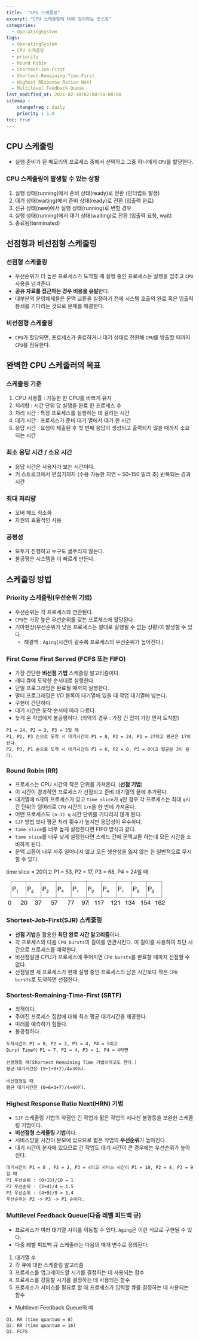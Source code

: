 ```yaml
---
title:  "CPU 스케줄링"
excerpt: "CPU 스케줄링에 대해 정리하는 포스트"
categories:
  - OperatingSystem
tags:
  - OperatingSystem
  - CPU 스케줄링
  - priority
  - Round Robin
  - Shortest-Job-First
  - Shortest-Remaining-Time-First
  - Highest REsponse Ration Next
  - Multilevel Feedback Queue
last_modified_at: 2021-02-10T02:00:50-00:00
sitemap :
    changefreq : daily
    priority : 1.0
toc: true
---
```


## CPU 스케줄링
- 실행 준비가 된 메모리의 프로세스 중에서 선택하고 그중 하나에게 `CPU`를 할당한다.

### CPU 스케줄링이 발생할 수 있는 상황
1. 실행 상태(running)에서 준비 상태(ready)로 전환 (인터럽트 발생)
2. 대기 상태(waiting)에서 준비 상태(ready)로 전환 (입출력 완료)
3. 신규 상태(new)에서 실행 상태(running)로 변할 경우
4. 실행 상태(running)에서 대기 상태(waiting)로 전환 (입출력 요청, wait)
5. 종료됨(terminated)

## 선점형과 비선점형 스케줄링
### 선점형 스케줄링
- 우선순위가 더 높은 프로세스가 도착할 때 실행 중인 프로세스는 실행을 멈추고 `CPU` 사용을 넘겨준다.
- **공유 자료를 접근하는 경우 비용을 유발**한다.
- 대부분의 운영체제들은 문맥 교환을 실행하기 전에 시스템 호출의 완료 혹은 입출력 봉쇄를 기다리는 것으로 문제를 해결한다.

### 비선점형 스케줄링
- `CPU`가 할당되면, 프로세스가 종료하거나 대기 상태로 전환해 `CPU`를 방출할 때까지 `CPU`를 점유한다.

## 완벽한 CPU 스케줄러의 목표
### 스케줄링 기준
1. CPU 사용률 : 가능한 한 CPU를 바쁘게 유지
2. 처리량     : 시간 단위 당 실행을 완료 한 프로세스 수
3. 처리 시간  : 특정 프로세스를 실행하는 데 걸리는 시간
4. 대기 시간  : 프로세스가 준비 대기 열에서 대기 한 시간
5. 응답 시간  : 요청이 제출된 후 첫 번째 응답이 생성되고 출력되지 않을 때까지 소요되는 시간

### 최소 응답 시간 / 소요 시간
- 응답 시간은 사용자가 보는 시간이다.
- 키 스트로크에서 편집기까지 (수용 가능한 지연 ~ 50-150 밀리 초) 반복되는 경과 시간

### 최대 처리량
- 오버 헤드 최소화
- 자원의 효율적인 사용

### 공평성
- 모두가 진행하고 누구도 굶주리지 않는다.
- 불공평은 시스템을 더 빠르게 만든다.

## 스케줄링 방법
### Priority 스케줄링(우선순위 기법)
- 우선순위는 각 프로세스와 연관된다.
- `CPU`는 가장 높은 우선순위를 갖는 프로세스에 할당된다.
- 기아현상(우선순위가 낮은 프로세스는 절대로 실행될 수 없는 상황)이 발생할 수 있다
  - 해결책 : `Aging`(시간이 갈수록 프로세스의 우선순위가 높아진다.)

### First Come First Served (FCFS 또는 FIFO)
- 가장 간단한 **비선점 기법** 스케줄링 알고리즘이다.
- 레디 큐에 도착한 순서대로 실행한다.
- 단일 프로그래밍은 완료될 때까지 실행한다.
- 멀티 프로그래밍은 I/O 블록이 대기열에 있을 때 작업 대기열에 넣는다.
- 구현이 간단하다.
- 대기 시간은 도착 순서에 따라 다르다.
- 늦게 온 작업에게 불공평하다. (최악의 경우 : 가장 긴 잡이 가장 먼저 도착함)

```
P1 = 24, P2 = 3, P3 = 3일 때
P1, P2, P3 순으로 도착 시 대기시간이 P1 = 0, P2 = 24, P3 = 27이고 평균은 17이 된다.
P2, P3, P1 순으로 도착 시 대기시간이 P1 = 6, P2 = 0, P3 = 0이고 평균은 3이 된다.
```

### Round Robin (RR)
- 프로세스는 CPU 시간의 작은 단위를 가져온다. (**선점 기법**)
- 이 시간이 경과하면 프로세스가 선점되고 준비 대기열의 끝에 추가된다.
- 대기열에 n개의 프로세스가 있고 `time slice`가 `q`인 경우 각 프로세스는 최대 `q`시간 단위의 덩어리로 `CPU` 시간의 `1/n`을 한 번에 가져온다.
- 어떤 프로세스도 `(n-1) q` 시간 단위를 기다리지 않게 된다.
- `SJF` 방법 보다 평균 처리 횟수가 높지만 응답성이 우수하다.
- `time slice`를 너무 높게 설정한다면 FIFO 방식과 같다.
- `time slice`를 너무 낮게 설정한다면 스레드 간에 문맥교환 하는데 모든 시간을 소비하게 된다.
- 문맥 교환이 너무 자주 일어나지 않고 모든 생산성을 잃지 않는 한 일반적으로 무시할 수 있다.

time slice = 20이고 P1 = 53, P2 = 17, P3 = 68, P4 = 24일 때

![os8-1](/img/os8-1.jpg)

### Shortest-Job-First(SJR) 스케줄링
- **선점 기법**을 활용한 **최단 완료 시간 알고리즘**이다.
- 각 프로세스와 다음 `CPU bursts`의 길이를 연관시킨다. 이 길이를 사용하여 최단 시간으로 프로세스를 예약한다.
- 비선점일땐 CPU가 프로세스에 주어지면 `CPU bursts`를 완료할 때까지 선점할 수 없다.
- 선점일땐 새 프로세스가 현재 실행 중인 프로세스의 남은 시간보다 작은 `CPU bursts`로 도착하면 선점한다.

### Shortest-Remaining-Time-First (SRTF)
- 최적이다.
- 주어진 프로세스 집합에 대해 최소 평균 대기시간을 제공한다.
- 미래를 예측하기 힘들다.
- 불공정하다.

```
도착시간이 P1 = 0, P2 = 2, P3 = 4, P4 = 5이고 
Burst Time이 P1 = 7, P2 = 4, P3 = 1, P4 = 4라면

선점형일 때(Shortest Remaining Time 기법이라고도 한다.)
평균 대기시간은 (9+1+0+2)/4=3이다.

비선점형일 때
평균 대기시간은 (0+6+3+7)/4=4이다.
```

### Highest Response Ratio Next(HRN) 기법
- `SJF` 스케줄링 기법의 약점인 긴 작업과 짧은 작업의 지나친 불평등을 보완한 스케줄링 기법이다.
- **비선점형 스케줄링 기법**이다.
- 서비스받을 시간이 분모에 있으므로 짧은 작업의 **우선순위**가 높아진다.
- 대기 시간이 분자에 있으므로 긴 작업도 대기 시간이 큰 경우에는 우선순위가 높아진다.

```
대기시간이 P1 = 0 , P2 = 2, P3 = 4이고 서비스 시간이 P1 = 10, P2 = 4, P3 = 9일 때
P1 우선순위 : (0+10)/10 = 1
P2 우선순위 : (2+4)/4 = 1.5
P3 우선순위 : (4+9)/9 = 1.4
우선순위는 P2 -> P3 -> P1 순이다.
```

### Multilevel Feedback Queue(다중 레벨 피드백 큐)
- 프로세스가 여러 대기열 사이를 이동할 수 있다. `Aging`은 이런 식으로 구현될 수 있다.
- 다중 레벨 피드백 큐 스케줄러는 다음의 매개 변수로 정의된다.
1. 대기열 수
2. 각 큐에 대한 스케줄링 알고리즘
3. 프로세스를 업그레이드할 시기를 결정하는 데 사용되는 함수
4. 프로세스를 강등할 시기를 결정하는 데 사용되는 함수
5. 프로세스가 서비스를 필요로 할 때 프로세스가 입력할 큐를 결정하는 데 사용되는 함수

- Multilevel Feedback Queue의 예

```
Q1. RR (time quantum = 8)
Q2. RR (time quantum = 16)
Q3. FCFS
```
